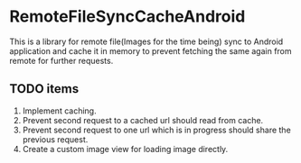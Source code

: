 # RemoteFileSyncCacheAndroid
This is a library for remote file(Images for the time being) sync to Android application and cache it in memory to prevent fetching the same again from remote for further requests.


## TODO items

1. Implement caching.
2. Prevent second request to a cached url should read from cache.
2. Prevent second request to one url which is in progress should share the previous request.
4. Create a custom image view for loading image directly.